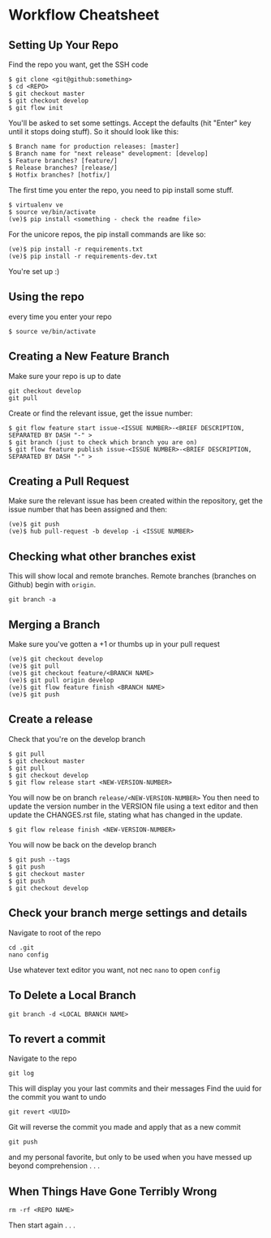 # Workflow Cheatsheet

## Setting Up Your Repo

Find the repo you want, get the SSH code

```
$ git clone <git@github:something>
$ cd <REPO>
$ git checkout master
$ git checkout develop
$ git flow init
```

You'll be asked to set some settings. Accept the defaults (hit "Enter" key until it stops doing stuff). So it should look like this:

```
$ Branch name for production releases: [master]
$ Branch name for "next release" development: [develop]
$ Feature branches? [feature/]
$ Release branches? [release/]
$ Hotfix branches? [hotfix/]
```

The first time you enter the repo, you need to pip install some stuff.

```
$ virtualenv ve
$ source ve/bin/activate
(ve)$ pip install <something - check the readme file>
```

For the unicore repos, the pip install commands are like so:

```
(ve)$ pip install -r requirements.txt
(ve)$ pip install -r requirements-dev.txt
```

You're set up :)

## Using the repo
every time you enter your repo

```
$ source ve/bin/activate
```

## Creating a New Feature Branch
Make sure your repo is up to date

```
git checkout develop
git pull
```

Create or find the relevant issue, get the issue number:

```
$ git flow feature start issue-<ISSUE NUMBER>-<BRIEF DESCRIPTION, SEPARATED BY DASH "-" >
$ git branch (just to check which branch you are on)
$ git flow feature publish issue-<ISSUE NUMBER>-<BRIEF DESCRIPTION, SEPARATED BY DASH "-" >
```

## Creating a Pull Request
Make sure the relevant issue has been created within the repository, get the issue number that has been assigned and then:

```
(ve)$ git push
(ve)$ hub pull-request -b develop -i <ISSUE NUMBER>
```

## Checking what other branches exist
This will show local and remote branches. Remote branches (branches on Github) begin with `origin`.

```
git branch -a
```

## Merging a Branch
Make sure you've gotten a +1 or thumbs up in your pull request

```
(ve)$ git checkout develop
(ve)$ git pull
(ve)$ git checkout feature/<BRANCH NAME>
(ve)$ git pull origin develop
(ve)$ git flow feature finish <BRANCH NAME>
(ve)$ git push
```

## Create a release
Check that you're on the develop branch

```
$ git pull
$ git checkout master
$ git pull
$ git checkout develop
$ git flow release start <NEW-VERSION-NUMBER>
```

You will now be on branch `release/<NEW-VERSION-NUMBER>`
You then need to update the version number in the VERSION file using a text editor and then update the CHANGES.rst file, stating what has changed in the update.

```
$ git flow release finish <NEW-VERSION-NUMBER>
```

You will now be back on the develop branch

```
$ git push --tags
$ git push
$ git checkout master
$ git push
$ git checkout develop
```

## Check your branch merge settings and details
Navigate to root of the repo

```
cd .git
nano config
```

Use whatever text editor you want, not nec `nano` to open `config`

## To Delete a Local Branch

```
git branch -d <LOCAL BRANCH NAME>
```


## To revert a commit
Navigate to the repo

```
git log
```

This will display you your last commits and their messages
Find the uuid for the commit you want to undo

```
git revert <UUID>
```

Git will reverse the commit you made and apply that as a new commit

```
git push
```

and my personal favorite, but only to be used when you have messed up beyond comprehension . . .

## When Things Have Gone Terribly Wrong

```
rm -rf <REPO NAME>
```

Then start again . . .
